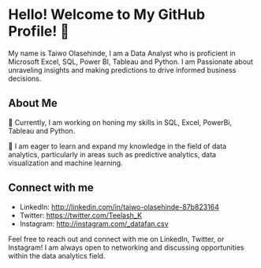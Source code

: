 

# Hello! Welcome to My GitHub Profile! 👋

My name is Taiwo Olasehinde, I am a Data Analyst who is proficient in Microsoft Excel, SQL, Power BI, Tableau and Python. I am Passionate about unraveling insights and making predictions to drive informed business decisions.

## About Me
🔭 Currently, I am working on honing my skills in SQL, Excel, PowerBi, Tableau and Python.

🌱 I am eager to learn and expand my knowledge in the field of data analytics, particularly in areas such as predictive analytics, data visualization and machine learning.

## Connect with me 
- LinkedIn: http://linkedin.com/in/taiwo-olasehinde-87b823164
- Twitter: https://twitter.com/Teelash_K 
- Instagram: http://instagram.com/_datafan.csv

Feel free to reach out and connect with me on LinkedIn, Twitter, or Instagram! I am always open to networking and discussing opportunities within the data analytics field.
